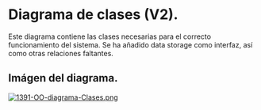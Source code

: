 
# **Diagrama de clases (V2).**

Este diagrama contiene las clases necesarias para el correcto funcionamiento del sistema.
Se ha añadido data storage como interfaz, así como otras relaciones faltantes.

## Imágen del diagrama.
[![1391-OO-diagrama-Clases.png](https://i.postimg.cc/R0rT1Dfn/1391-OO-diagrama-Clases.png)](https://postimg.cc/75V7wXKx)
